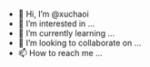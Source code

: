 - 👋 Hi, I’m @xuchaoi
- 👀 I’m interested in ...
- 🌱 I’m currently learning ...
- 💞️ I’m looking to collaborate on ...
- 📫 How to reach me ...

<!---
xuchaoi/xuchaoi is a ✨ special ✨ repository because its `README.md` (this file) appears on your GitHub profile.
You can click the Preview link to take a look at your changes.
--->
